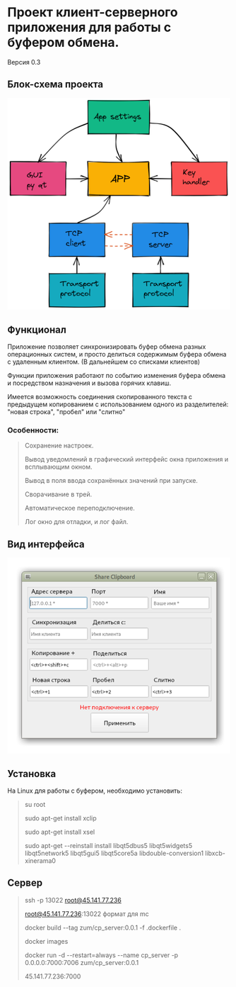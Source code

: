 
# Проект клиент-серверного приложения для работы с буфером обмена.
Версия 0.3
## Блок-схема проекта

![alt text](images/block_scheme.png)

## Функционал

Приложение позволяет синхронизировать буфер обмена разных операционных систем, и просто делиться содержимым буфера обмена с удаленным клиентом. (В дальнейшем со списками клиентов)

Функции приложения работают по событию изменения буфера обмена и посредством назначения и вызова горячих клавиш.

Имеется возможность соединения скопированного текста с предыдущем копированием с использованием одного из разделителей: "новая строка", "пробел" или "слитно"

### Особенности:

> Сохранение настроек.
>
> Вывод уведомлений в графический интерфейс окна приложения и всплывающим окном.
>
> Вывод в поля ввода сохранённых значений при запуске.
>
> Сворачивание в трей.
>
> Автоматическое переподключение.
>
> Лог окно для отладки, и лог файл.


## Вид интерфейса

![alt text](images/gui.png)

## Установка

На Linux для работы с буфером, необходимо установить:

> su root
>
> sudo apt-get install xclip
>
> sudo apt-get install xsel
> 
> sudo apt-get --reinstall install libqt5dbus5 libqt5widgets5 libqt5network5 libqt5gui5 libqt5core5a libdouble-conversion1 libxcb-xinerama0


## Сервер

> ssh -p 13022 root@45.141.77.236
>
> root@45.141.77.236:13022  формат для mc
>
> docker build --tag zum/cp_server:0.0.1 -f .dockerfile .
>
> docker images 
>
> docker run -d --restart=always  --name cp_server -p 0.0.0.0:7000:7006 zum/cp_server:0.0.1
>
> 45.141.77.236:7000

